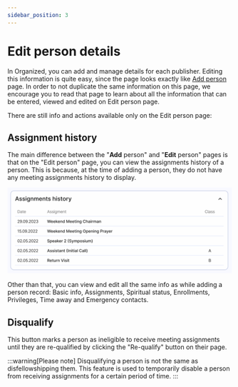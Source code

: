 ```yaml
---
sidebar_position: 3
---
```


# Edit person details

In Organized, you can add and manage details for each publisher. Editing this information is quite easy, since the page looks exactly like [Add person](./add-person) page. In order to not duplicate the same information on this page, we encourage you to read that page to learn about all the information that can be entered, viewed and edited on Edit person page.

There are still info and actions available only on the Edit person page:

## Assignment history

The main difference between the "**Add** person" and "**Edit** person" pages is that on the "Edit person" page, you can view the assignments history of a person. This is because, at the time of adding a person, they do not have any meeting assignments history to display.

![Assignments history](./img/assignment-history-person.png)

Other than that, you can view and edit all the same info as while adding a person record: Basic info, Assignments, Spiritual status, Enrollments, Privileges, Time away and Emergency contacts.

## Disqualify

This button marks a person as ineligible to receive meeting assignments until they are re-qualified by clicking the "Re-qualify" button on their page. 

:::warning[Please note]
Disqualifying a person is not the same as disfellowshipping them. This feature is used to temporarily disable a person from receiving assignments for a certain period of time.
:::